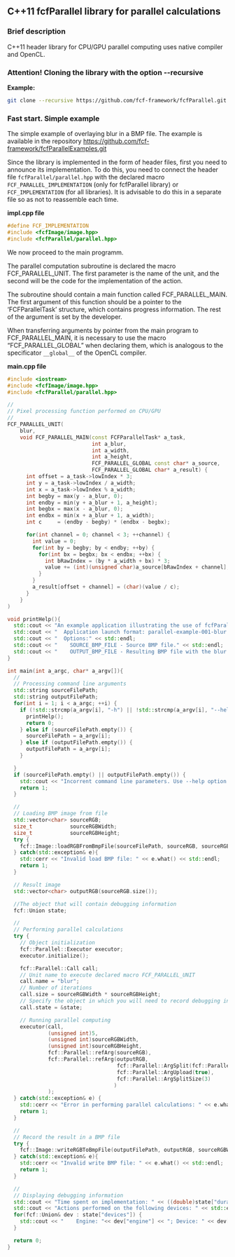 ## C++11 fcfParallel library for parallel calculations 

<a name="short_description"></a>
### Brief description

C++11 header library for CPU/GPU parallel computing uses native compiler and OpenCL.

### Attention! Cloning the library with the option --recursive

**Example:**

```bash
git clone --recursive https://github.com/fcf-framework/fcfParallel.git
```

### Fast start. Simple example

The simple example of overlaying blur in a BMP file. The example is available in the repository https://github.com/fcf-framework/fcfParallelExamples.git

Since the library is implemented in the form of header files, first you need to announce its implementation. 
To do this, you need to connect the header file `fcfParallel/parallel.hpp` with the declared macro `FCF_PARALLEL_IMPLEMENTATION` (only for fcfParallel library) or `FCF_IMPLEMENTATION` (for all libraries).
It is advisable to do this in a separate file so as not to reassemble each time.

**impl.cpp file**

```c++
#define FCF_IMPLEMENTATION
#include <fcfImage/image.hpp>
#include <fcfParallel/parallel.hpp>
```

We now proceed to the main programm.

The parallel computation subroutine is declared the macro FCF_PARALLEL_UNIT. The first parameter is the name of the unit, and the second will be the code for the implementation of the action.

The subroutine should contain a main function called FCF_PARALLEL_MAIN. The first argument of this function should be a pointer to the ‘FCFParallelTask’ structure, which contains progress information. The rest of the argument is set by the developer.

When transferring arguments by pointer from the main program to FCF_PARALLEL_MAIN, it is necessary to use the macro “FCF_PARALLEL_GLOBAL” when declaring them, which is analogous to the specificator `__global__` of the OpenCL compiler.

**main.cpp file**

```c++
#include <iostream>
#include <fcfImage/image.hpp>
#include <fcfParallel/parallel.hpp>

//
// Pixel processing function performed on CPU/GPU
//
FCF_PARALLEL_UNIT(
    blur,
    void FCF_PARALLEL_MAIN(const FCFParallelTask* a_task,
                           int a_blur,
                           int a_width,
                           int a_height,
                           FCF_PARALLEL_GLOBAL const char* a_source,
                           FCF_PARALLEL_GLOBAL char* a_result) {
      int offset = a_task->lowIndex * 3;
      int y = a_task->lowIndex / a_width;
      int x = a_task->lowIndex % a_width;
      int begby = max(y - a_blur, 0);
      int endby = min(y + a_blur + 1, a_height);
      int begbx = max(x - a_blur, 0);
      int endbx = min(x + a_blur + 1, a_width);
      int c     = (endby - begby) * (endbx - begbx);

      for(int channel = 0; channel < 3; ++channel) {
        int value = 0;
        for(int by = begby; by < endby; ++by) {
          for(int bx = begbx; bx < endbx; ++bx) {
            int bRawIndex = (by * a_width + bx) * 3;
            value += (int)(unsigned char)a_source[bRawIndex + channel];
          }
        }
        a_result[offset + channel] = (char)(value / c);
      }
    }
)

void printHelp(){
  std::cout << "An example application illustrating the use of fcfParallel" << std::endl;
  std::cout << "  Application launch format: parallel-example-001-blur SOURCE_BMP_FILE OUTPUT_BMP_FILE" << std::endl;
  std::cout << "  Options:" << std::endl;
  std::cout << "    SOURCE_BMP_FILE - Source BMP file." << std::endl;
  std::cout << "    OUTPUT_BMP_FILE - Resulting BMP file with the blur effect applied." << std::endl;
}

int main(int a_argc, char* a_argv[]){
  //
  // Processing command line arguments
  std::string sourceFilePath;
  std::string outputFilePath;
  for(int i = 1; i < a_argc; ++i) {
    if (!std::strcmp(a_argv[i], "-h") || !std::strcmp(a_argv[i], "--help")) {
      printHelp();
      return 0;
    } else if (sourceFilePath.empty()) {
      sourceFilePath = a_argv[i];
    } else if (outputFilePath.empty()) {
      outputFilePath = a_argv[i];
    }

  }
  if (sourceFilePath.empty() || outputFilePath.empty()) {
    std::cout << "Incorrent command line parameters. Use --help option for got help." << std::endl;
    return 1;
  }

  //
  // Loading BMP image from file
  std::vector<char> sourceRGB;
  size_t            sourceRGBWidth;
  size_t            sourceRGBHeight;
  try {
    fcf::Image::loadRGBFromBmpFile(sourceFilePath, sourceRGB, sourceRGBWidth, sourceRGBHeight);
  } catch(std::exception& e){
    std::cerr << "Invalid load BMP file: " << e.what() << std::endl;
    return 1;
  }

  // Result image
  std::vector<char> outputRGB(sourceRGB.size());

  //The object that will contain debugging information
  fcf::Union state;

  //
  // Performing parallel calculations
  try {
    // Object initialization
    fcf::Parallel::Executor executor;
    executor.initialize();

    fcf::Parallel::Call call;
    // Unit name to execute declared macro FCF_PARALLEL_UNIT
    call.name = "blur";
    // Number of iterations
    call.size = sourceRGBWidth * sourceRGBHeight;
    // Specify the object in which you will need to record debugging information
    call.state = &state;

    // Running parallel computing
    executor(call,
             (unsigned int)5,
             (unsigned int)sourceRGBWidth,
             (unsigned int)sourceRGBHeight,
             fcf::Parallel::refArg(sourceRGB),
             fcf::Parallel::refArg(outputRGB,
                                   fcf::Parallel::ArgSplit(fcf::Parallel::PS_FULL),
                                   fcf::Parallel::ArgUpload(true),
                                   fcf::Parallel::ArgSplitSize(3)
                                  )
             );
  } catch(std::exception& e) {
    std::cerr << "Error in performing parallel calculations: " << e.what() << std::endl;
    return 1;
  }

  //
  // Record the result in a BMP file
  try {
    fcf::Image::writeRGBToBmpFile(outputFilePath, outputRGB, sourceRGBWidth, sourceRGBHeight);
  } catch(std::exception& e){
    std::cerr << "Invalid write BMP file: " << e.what() << std::endl;
    return 1;
  }

  //
  // Displaying debugging information
  std::cout << "Time spent on implementation: " << ((double)state["duration"]/(1000*1000*1000)) << " sec" << std::endl;
  std::cout << "Actions performed on the following devices: " << std::endl;
  for(fcf::Union& dev : state["devices"]) {
    std::cout << "    Engine: "<< dev["engine"] << "; Device: " << dev["device"] << std::endl;
  }

  return 0;
}
```

